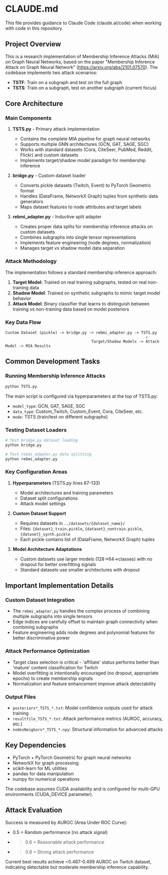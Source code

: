 # CLAUDE.md

This file provides guidance to Claude Code (claude.ai/code) when working with code in this repository.

## Project Overview

This is a research implementation of Membership Inference Attacks (MIA) on Graph Neural Networks, based on the paper "Membership Inference Attack on Graph Neural Network" (https://arxiv.org/abs/2101.07570). The codebase implements two attack scenarios:

- **TSTF**: Train on a subgraph and test on the full graph
- **TSTS**: Train on a subgraph, test on another subgraph (current focus)

## Core Architecture

### Main Components

1. **TSTS.py** - Primary attack implementation
   - Contains the complete MIA pipeline for graph neural networks
   - Supports multiple GNN architectures (GCN, GAT, SAGE, SGC)
   - Works with standard datasets (Cora, CiteSeer, PubMed, Reddit, Flickr) and custom datasets
   - Implements target/shadow model paradigm for membership inference

2. **bridge.py** - Custom dataset loader
   - Converts pickle datasets (Twitch, Event) to PyTorch Geometric format
   - Handles (DataFrame, NetworkX Graph) tuples from synthetic data generators
   - Maps dataset features to node attributes and target labels

3. **rebmi_adapter.py** - Inductive split adapter
   - Creates proper data splits for membership inference attacks on custom datasets
   - Combines subgraphs into single tensor representations
   - Implements feature engineering (node degrees, normalization)
   - Manages target vs shadow model data separation

### Attack Methodology

The implementation follows a standard membership inference approach:

1. **Target Model**: Trained on real training subgraphs, tested on real non-training data
2. **Shadow Model**: Trained on synthetic subgraphs to mimic target model behavior
3. **Attack Model**: Binary classifier that learns to distinguish between training vs non-training data based on model posteriors

### Key Data Flow

```
Custom Dataset (pickle) -> bridge.py -> rebmi_adapter.py -> TSTS.py
                                                              ↓
                                      Target/Shadow Models -> Attack Model -> MIA Results
```

## Common Development Tasks

### Running Membership Inference Attacks

```bash
python TSTS.py
```

The main script is configured via hyperparameters at the top of TSTS.py:
- `model_type`: GCN, GAT, SAGE, SGC  
- `data_type`: Custom_Twitch, Custom_Event, Cora, CiteSeer, etc.
- `mode`: TSTS (train/test on different subgraphs)

### Testing Dataset Loaders

```bash
# Test bridge.py dataset loading
python bridge.py

# Test rebmi_adapter.py data splitting  
python rebmi_adapter.py
```

### Key Configuration Areas

1. **Hyperparameters** (TSTS.py lines 67-133)
   - Model architectures and training parameters
   - Dataset split configurations
   - Attack model settings

2. **Custom Dataset Support** 
   - Requires datasets in `../datasets/{dataset_name}/` 
   - Files: `{dataset}_train.pickle`, `{dataset}_nontrain.pickle`, `{dataset}_synth.pickle`
   - Each pickle contains list of (DataFrame, NetworkX Graph) tuples

3. **Model Architecture Adaptations**
   - Custom datasets use larger models (128→64→classes) with no dropout for better overfitting signals
   - Standard datasets use smaller architectures with dropout

## Important Implementation Details

### Custom Dataset Integration
- The `rebmi_adapter.py` handles the complex process of combining multiple subgraphs into single tensors
- Edge indices are carefully offset to maintain graph connectivity when combining subgraphs
- Feature engineering adds node degrees and polynomial features for better discriminative power

### Attack Performance Optimization
- Target class selection is critical - 'affiliate' status performs better than 'mature' content classification for Twitch
- Model overfitting is intentionally encouraged (no dropout, appropriate epochs) to create membership signals
- Normalization and feature enhancement improve attack detectability

### Output Files
- `posteriors*_TSTS_*.txt`: Model confidence outputs used for attack training
- `resultfile_TSTS_*.txt`: Attack performance metrics (AUROC, accuracy, etc.)
- `nodesNeigbors*_TSTS_*.npy`: Structural information for advanced attacks

## Key Dependencies

- PyTorch + PyTorch Geometric for graph neural networks
- NetworkX for graph processing  
- scikit-learn for ML utilities
- pandas for data manipulation
- numpy for numerical operations

The codebase assumes CUDA availability and is configured for multi-GPU environments (CUDA_DEVICE parameter).

## Attack Evaluation

Success is measured by AUROC (Area Under ROC Curve):
- 0.5 = Random performance (no attack signal)
- >0.6 = Reasonable attack performance  
- >0.8 = Strong attack performance

Current best results achieve ~0.487-0.499 AUROC on Twitch dataset, indicating detectable but moderate membership inference capability.